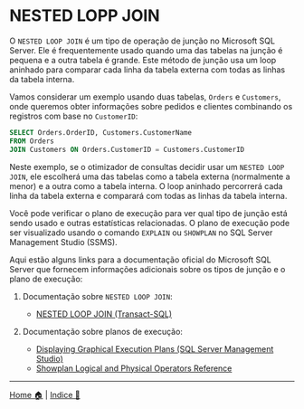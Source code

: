 # NESTED LOPP JOIN

O `NESTED LOOP JOIN` é um tipo de operação de junção no Microsoft SQL Server. Ele é frequentemente usado quando uma das tabelas na junção é pequena e a outra tabela é grande. Este método de junção usa um loop aninhado para comparar cada linha da tabela externa com todas as linhas da tabela interna.

Vamos considerar um exemplo usando duas tabelas, `Orders` e `Customers`, onde queremos obter informações sobre pedidos e clientes combinando os registros com base no `CustomerID`:

```sql
SELECT Orders.OrderID, Customers.CustomerName
FROM Orders
JOIN Customers ON Orders.CustomerID = Customers.CustomerID
```

Neste exemplo, se o otimizador de consultas decidir usar um `NESTED LOOP JOIN`, ele escolherá uma das tabelas como a tabela externa (normalmente a menor) e a outra como a tabela interna. O loop aninhado percorrerá cada linha da tabela externa e comparará com todas as linhas da tabela interna.

Você pode verificar o plano de execução para ver qual tipo de junção está sendo usado e outras estatísticas relacionadas. O plano de execução pode ser visualizado usando o comando `EXPLAIN` ou `SHOWPLAN` no SQL Server Management Studio (SSMS).

Aqui estão alguns links para a documentação oficial do Microsoft SQL Server que fornecem informações adicionais sobre os tipos de junção e o plano de execução:

1. Documentação sobre `NESTED LOOP JOIN`:
   - [NESTED LOOP JOIN (Transact-SQL)](https://docs.microsoft.com/en-us/sql/relational-databases/performance/joins/nested-loops-joins)

2. Documentação sobre planos de execução:
   - [Displaying Graphical Execution Plans (SQL Server Management Studio)](https://docs.microsoft.com/en-us/sql/relational-databases/performance/displaying-graphical-execution-plans-sql-server-management-studio)
   - [Showplan Logical and Physical Operators Reference](https://docs.microsoft.com/en-us/sql/relational-databases/performance/showplan-logical-and-physical-operators-reference)


-----

[Home 🏠](../README.md) | [Indice 📇](README.md)